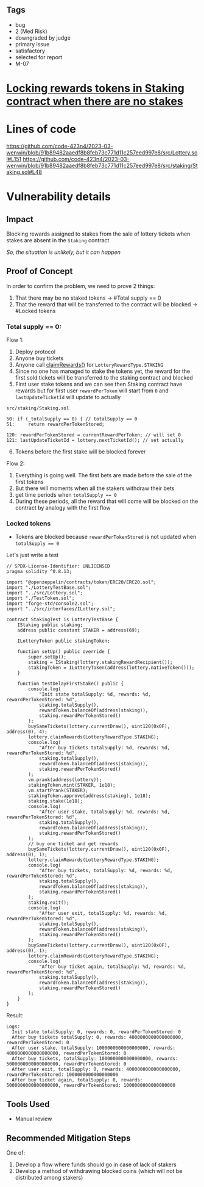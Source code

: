 ## Tags

- bug
- 2 (Med Risk)
- downgraded by judge
- primary issue
- satisfactory
- selected for report
- M-07

# [Locking rewards tokens in Staking contract when there are no stakes](https://github.com/code-423n4/2023-03-wenwin-findings/issues/76) 

# Lines of code

https://github.com/code-423n4/2023-03-wenwin/blob/91b89482aaedf8b8feb73c771d11c257eed997e8/src/Lottery.sol#L151
https://github.com/code-423n4/2023-03-wenwin/blob/91b89482aaedf8b8feb73c771d11c257eed997e8/src/staking/Staking.sol#L48


# Vulnerability details

## Impact
Blocking rewards assigned to stakes from the sale of lottery tickets when stakes are absent in the `Staking` contract

*So, the situation is unlikely, but it can happen* 

## Proof of Concept
In order to confirm the problem, we need to prove 2 things: 
1. That there may be no staked tokens -> #Total supply == 0
2. That the reward that will be transferred to the contract will be blocked -> #Locked tokens

### Total supply == 0:
Flow 1:
   1. Deploy protocol
   2. Anyone buy tickets
   3. Anyone call [claimRewards()](https://github.com/code-423n4/2023-03-wenwin/blob/91b89482aaedf8b8feb73c771d11c257eed997e8/src/Lottery.sol#L151) for `LotteryRewardType.STAKING`
   4. Since no one has managed to stake the tokens yet, the reward for the first sold tickets will be transferred to the staking contract and blocked
   5. First user stake tokens and we can see then Staking contract have rewards but for first user `rewardPerToken` will start from `0` and  `lastUpdateTicketId` will update to actually
```solidity
src/staking/Staking.sol

50: if (_totalSupply == 0) { // totalSupply == 0
51:     return rewardPerTokenStored;

120: rewardPerTokenStored = currentRewardPerToken; // will set 0
121: lastUpdateTicketId = lottery.nextTicketId(); // set actually
```
   6. Tokens before the first stake will be blocked forever

Flow 2:
1. Everything is going well. The first bets are made before the sale of the first tokens
2. But there will moments when all the stakers withdraw their bets
3. get time periods when `totalSupply == 0`
4. During these periods, all the reward that will come will be blocked on the contract by analogy with the first flow

### Locked tokens
* Tokens are blocked because `rewardPerTokenStored` is not updated when `totalSupply == 0` 

Let's just write a test
```solidity
// SPDX-License-Identifier: UNLICENSED
pragma solidity ^0.8.13;

import "@openzeppelin/contracts/token/ERC20/ERC20.sol";
import "./LotteryTestBase.sol";
import "../src/Lottery.sol";
import "./TestToken.sol";
import "forge-std/console2.sol";
import "../src/interfaces/ILottery.sol";

contract StakingTest is LotteryTestBase {
    IStaking public staking;
    address public constant STAKER = address(69);

    ILotteryToken public stakingToken;

    function setUp() public override {
        super.setUp();
        staking = IStaking(lottery.stakingRewardRecipient());
        stakingToken = ILotteryToken(address(lottery.nativeToken()));
    }

    function testDelayFirstStake() public {
        console.log(
            "Init state totalSupply: %d, rewards: %d, rewardPerTokenStored: %d",
            staking.totalSupply(),
            rewardToken.balanceOf(address(staking)),
            staking.rewardPerTokenStored()
        );
        buySameTickets(lottery.currentDraw(), uint120(0x0F), address(0), 4);
        lottery.claimRewards(LotteryRewardType.STAKING);
        console.log(
            "After buy tickets totalSupply: %d, rewards: %d, rewardPerTokenStored: %d",
            staking.totalSupply(),
            rewardToken.balanceOf(address(staking)),
            staking.rewardPerTokenStored()
        );
        vm.prank(address(lottery));
        stakingToken.mint(STAKER, 1e18);
        vm.startPrank(STAKER);
        stakingToken.approve(address(staking), 1e18);
        staking.stake(1e18);
        console.log(
            "After user stake, totalSupply: %d, rewards: %d, rewardPerTokenStored: %d",
            staking.totalSupply(),
            rewardToken.balanceOf(address(staking)),
            staking.rewardPerTokenStored()
        );
        // buy one ticket and get rewards
        buySameTickets(lottery.currentDraw(), uint120(0x0F), address(0), 1);
        lottery.claimRewards(LotteryRewardType.STAKING);
        console.log(
            "After buy tickets, totalSupply: %d, rewards: %d, rewardPerTokenStored: %d",
            staking.totalSupply(),
            rewardToken.balanceOf(address(staking)),
            staking.rewardPerTokenStored()
        );
        staking.exit();
        console.log(
            "After user exit, totalSupply: %d, rewards: %d, rewardPerTokenStored: %d",
            staking.totalSupply(),
            rewardToken.balanceOf(address(staking)),
            staking.rewardPerTokenStored()
        );
        buySameTickets(lottery.currentDraw(), uint120(0x0F), address(0), 1);
        lottery.claimRewards(LotteryRewardType.STAKING);
        console.log(
            "After buy ticket again, totalSupply: %d, rewards: %d, rewardPerTokenStored: %d",
            staking.totalSupply(),
            rewardToken.balanceOf(address(staking)),
            staking.rewardPerTokenStored()
        );
    }
}

```
Result:
```text
Logs:
  Init state totalSupply: 0, rewards: 0, rewardPerTokenStored: 0
  After buy tickets totalSupply: 0, rewards: 4000000000000000000, rewardPerTokenStored: 0
  After user stake, totalSupply: 1000000000000000000, rewards: 4000000000000000000, rewardPerTokenStored: 0
  After buy tickets, totalSupply: 1000000000000000000, rewards: 5000000000000000000, rewardPerTokenStored: 0
  After user exit, totalSupply: 0, rewards: 4000000000000000000, rewardPerTokenStored: 1000000000000000000
  After buy ticket again, totalSupply: 0, rewards: 5000000000000000000, rewardPerTokenStored: 1000000000000000000
```
## Tools Used
* Manual review

## Recommended Mitigation Steps
One of:
1. Develop a flow where funds should go in case of lack of stakers
2. Develop a method of withdrawing blocked coins (which will not be distributed among stakers)